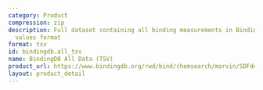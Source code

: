 ```yaml
---
category: Product
compression: zip
description: Full dataset containing all binding measurements in BindingDB in tab-separated
  values format
format: tsv
id: bindingdb.all_tsv
name: BindingDB All Data (TSV)
product_url: https://www.bindingdb.org/rwd/bind/chemsearch/marvin/SDFdownload.jsp?download_file=/rwd/bind/downloads/BindingDB_All_202507_tsv.zip
layout: product_detail
---
```


